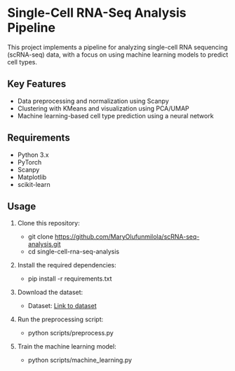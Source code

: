 # Single-Cell RNA-Seq Analysis Pipeline

This project implements a pipeline for analyzing single-cell RNA sequencing (scRNA-seq) data, with a focus on using machine learning models to predict cell types.

## Key Features
- Data preprocessing and normalization using Scanpy
- Clustering with KMeans and visualization using PCA/UMAP
- Machine learning-based cell type prediction using a neural network

## Requirements
- Python 3.x
- PyTorch
- Scanpy
- Matplotlib
- scikit-learn

## Usage

1. Clone this repository:
   - git clone https://github.com/MaryOlufunmilola/scRNA-seq-analysis.git
   - cd single-cell-rna-seq-analysis
2. Install the required dependencies:
   - pip install -r requirements.txt

4. Download the dataset:
   - Dataset: [Link to dataset](https://example.com/dataset)

4. Run the preprocessing script:
   - python scripts/preprocess.py

6. Train the machine learning model:
   - python scripts/machine_learning.py
